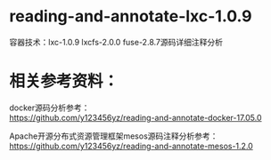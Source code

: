 # reading-and-annotate-lxc-1.0.9
容器技术：lxc-1.0.9 lxcfs-2.0.0 fuse-2.8.7源码详细注释分析


	
相关参考资料：  
===================================        

docker源码分析参考：    
https://github.com/y123456yz/reading-and-annotate-docker-17.05.0  
    
Apache开源分布式资源管理框架mesos源码注释分析参考：  
https://github.com/y123456yz/reading-and-annotate-mesos-1.2.0    

